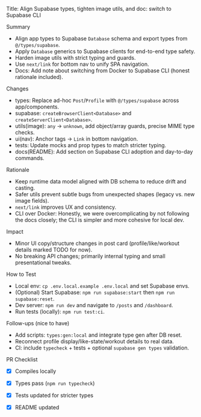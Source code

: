 Title: Align Supabase types, tighten image utils, and doc: switch to Supabase CLI

Summary
- Align app types to Supabase `Database` schema and export types from `@/types/supabase`.
- Apply `Database` generics to Supabase clients for end-to-end type safety.
- Harden image utils with strict typing and guards.
- Use `next/link` for bottom nav to unify SPA navigation.
- Docs: Add note about switching from Docker to Supabase CLI (honest rationale included).

Changes
- types: Replace ad-hoc `Post`/`Profile` with `@/types/supabase` across app/components.
- supabase: `createBrowserClient<Database>` and `createServerClient<Database>`.
- utils(image): `any` -> `unknown`, add object/array guards, precise MIME type checks.
- ui(nav): Anchor tags -> `Link` in bottom navigation.
- tests: Update mocks and prop types to match stricter typing.
- docs(README): Add section on Supabase CLI adoption and day-to-day commands.

Rationale
- Keep runtime data model aligned with DB schema to reduce drift and casting.
- Safer utils prevent subtle bugs from unexpected shapes (legacy vs. new image fields).
- `next/link` improves UX and consistency.
- CLI over Docker: Honestly, we were overcomplicating by not following the docs closely; the CLI is simpler and more cohesive for local dev.

Impact
- Minor UI copy/structure changes in post card (profile/like/workout details marked TODO for now).
- No breaking API changes; primarily internal typing and small presentational tweaks.

How to Test
- Local env: `cp .env.local.example .env.local` and set Supabase envs.
- (Optional) Start Supabase: `npm run supabase:start` then `npm run supabase:reset`.
- Dev server: `npm run dev` and navigate to `/posts` and `/dashboard`.
- Run tests (locally): `npm run test:ci`.

Follow-ups (nice to have)
- Add scripts: `types:gen:local` and integrate type gen after DB reset.
- Reconnect profile display/like-state/workout details to real data.
- CI: include `typecheck` + tests + optional `supabase gen types` validation.

PR Checklist
- [x] Compiles locally
- [x] Types pass (`npm run typecheck`)
- [x] Tests updated for stricter types
- [x] README updated

